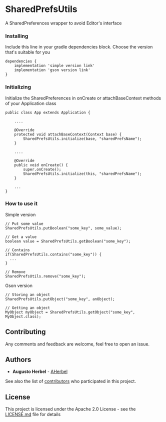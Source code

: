 # SharedPrefsUtils
A SharedPreferences wrapper to avoid Editor's interface

### Installing

Include this line in your gradle dependencies block. Choose the version that's suitable for you

```
dependencies {
    implementation 'simple version link'
    implementation 'gson version link'
}
```

### Initializing

Initialize the SharedPreferences in onCreate or attachBaseContext methods of your Application class
```
public class App extends Application {

    ....
    
    @Override
    protected void attachBaseContext(Context base) {
        SharedPrefsUtils.initialize(base, "sharedPrefsName");
    }
    
    ....

    @Override
    public void onCreate() {
        super.onCreate();
        SharedPrefsUtils.initialize(this, "sharedPrefsName");
    }

    ...
}

```

### How to use it

Simple version

```
// Put some value
SharedPrefsUtils.putBoolean("some_key", some_value);

// Get a value
boolean value = SharedPrefsUtils.getBoolean("some_key");

// Contains
if(SharedPrefsUtils.contains("some_key")) {
  ...
}

// Remove
SharedPrefsUtils.remove("some_key");
```

Gson version

```
// Storing an object
SharedPrefsUtils.putObject("some_key", anObject);

// Getting an object
MyObject myObject = SharedPrefsUtils.getObject("some_key", MyObject.class);
```

## Contributing

Any comments and feedback are welcome, feel free to open an issue.

## Authors

* **Augusto Herbel** - [AHerbel](https://github.com/AHerbel)

See also the list of [contributors](https://github.com/AHerbel/SharedPrefsUtils/contributors) who participated in this project.

## License

This project is licensed under the Apache 2.0 License - see the [LICENSE.md](LICENSE.md) file for details
